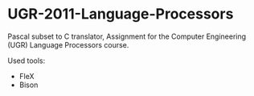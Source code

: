 UGR-2011-Language-Processors
============================

Pascal subset to C translator, Assignment for the Computer Engineering (UGR) Language Processors course.
 
Used tools:
  * FleX
  * Bison
